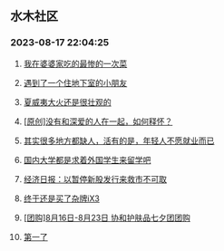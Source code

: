 ## 水木社区 
### 2023-08-17 22:04:25

1. [我在婆婆家吃的最惨的一次菜](https://www.mysmth.net/nForum/article/FamilyLife/1766361687)

2. [遇到了一个住地下室的小朋友](https://www.mysmth.net/nForum/article/ChildEducation/2260689)

3. [夏威夷大火还是很壮观的](https://www.mysmth.net/nForum/article/Geography/550620)

4. [[原创]没有和深爱的人在一起，如何释怀？](https://www.mysmth.net/nForum/article/Divorce/2038970)

5. [其实很多地方都缺人，活有的是，年轻人不愿就业而已](https://www.mysmth.net/nForum/article/WorkLife/3366483)

6. [国内大学都是求着外国学生来留学吧](https://www.mysmth.net/nForum/article/GaoKao/535474)

7. [经济日报：以暂停新股发行来救市不可取](https://www.mysmth.net/nForum/article/Stock/10615446)

8. [终于还是买了杂牌iX3](https://www.mysmth.net/nForum/article/GreenAuto/1354548)

9. [[团购]8月16日-8月23日 协和护肤品七夕团团购](https://www.mysmth.net/nForum/article/ADAgent_TG/1307191)

10. [第一了](https://www.mysmth.net/nForum/article/PreUnivEdu/97669)

